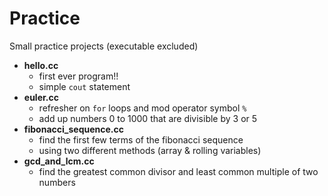 # Practice
Small practice projects (executable excluded)

- **hello.cc**
  - first ever program!!
  - simple `cout` statement
- **euler.cc**
  - refresher on `for` loops and mod operator symbol `%`
  - add up numbers 0 to 1000 that are divisible by 3 or 5
- **fibonacci_sequence.cc**
  - find the first few terms of the fibonacci sequence
  - using two different methods (array & rolling variables)
- **gcd_and_lcm.cc**
  - find the greatest common divisor and least common multiple of two numbers

